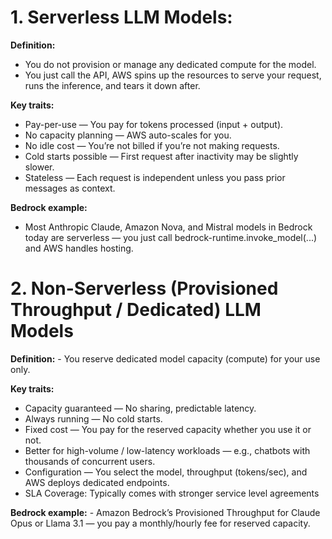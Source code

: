# 1. Serverless LLM Models: 
**Definition:**
- You do not provision or manage any dedicated compute for the model.
- You just call the API, AWS spins up the resources to serve your request, runs the inference, and tears it down after.

**Key traits:**

- Pay-per-use — You pay for tokens processed (input + output).
- No capacity planning — AWS auto-scales for you.
- No idle cost — You’re not billed if you’re not making requests.
- Cold starts possible — First request after inactivity may be slightly slower.
- Stateless — Each request is independent unless you pass prior messages as context.

**Bedrock example:**
- Most Anthropic Claude, Amazon Nova, and Mistral models in Bedrock today are serverless — you just call bedrock-runtime.invoke_model(...) and AWS handles hosting.


# 2. Non-Serverless (Provisioned Throughput / Dedicated) LLM Models
__Definition:__
    - You reserve dedicated model capacity (compute) for your use only.

__Key traits:__
- Capacity guaranteed — No sharing, predictable latency.
- Always running — No cold starts.
- Fixed cost — You pay for the reserved capacity whether you use it or not.
- Better for high-volume / low-latency workloads — e.g., chatbots with thousands of concurrent users.
- Configuration — You select the model, throughput (tokens/sec), and AWS deploys dedicated endpoints.
- SLA Coverage: Typically comes with stronger service level agreements

__Bedrock example:__
    - Amazon Bedrock’s Provisioned Throughput for Claude Opus or Llama 3.1 — you pay a monthly/hourly fee for reserved capacity.